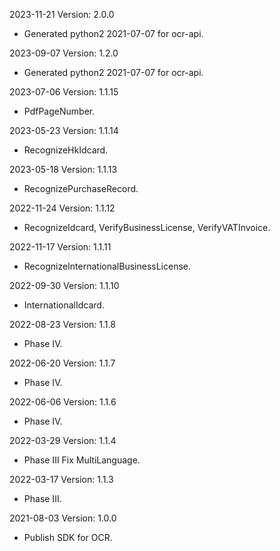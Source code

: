 2023-11-21 Version: 2.0.0
- Generated python2 2021-07-07 for ocr-api.

2023-09-07 Version: 1.2.0
- Generated python2 2021-07-07 for ocr-api.

2023-07-06 Version: 1.1.15
- PdfPageNumber.

2023-05-23 Version: 1.1.14
- RecognizeHkIdcard.

2023-05-18 Version: 1.1.13
- RecognizePurchaseRecord.

2022-11-24 Version: 1.1.12
- RecognizeIdcard, VerifyBusinessLicense, VerifyVATInvoice.

2022-11-17 Version: 1.1.11
- RecognizeInternationalBusinessLicense.

2022-09-30 Version: 1.1.10
- InternationalIdcard.

2022-08-23 Version: 1.1.8
- Phase IV.

2022-06-20 Version: 1.1.7
- Phase IV.

2022-06-06 Version: 1.1.6
- Phase IV.

2022-03-29 Version: 1.1.4
- Phase III Fix MultiLanguage.

2022-03-17 Version: 1.1.3
- Phase III.

2021-08-03 Version: 1.0.0
- Publish SDK for OCR.

